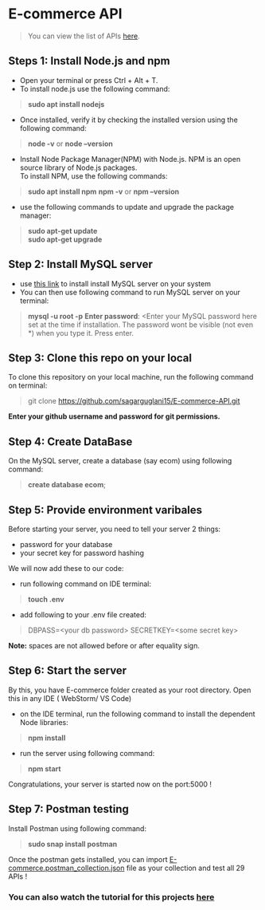 # E-commerce API
> You can view the list of APIs [here](https://backendapi.turing.com/docs/#/).

## Steps 1: Install Node.js and npm
- Open your terminal or press Ctrl + Alt + T.
- To install node.js use the following command:
>**sudo apt install nodejs**
- Once installed, verify it by checking the installed version using the following command:
>**node -v** or **node –version**
- Install Node Package Manager(NPM) with Node.js. NPM is an open source library of Node.js packages.  
To install NPM, use the following commands:
>**sudo apt install npm**
>**npm -v** or **npm –version**
- use the following commands to update and upgrade the package manager:
>**sudo apt-get update**  
>**sudo apt-get upgrade**

## Step 2: Install MySQL server
- use [this link](https://www.digitalocean.com/community/tutorials/how-to-install-mysql-on-ubuntu-18-04) to install install MySQL server on your system
- You can then use following command to run MySQL server on your terminal:
> **mysql -u root -p**
> **Enter password**: <Enter your MySQL password here set at the time if installation. The password wont be visible (not even *) when you type it.
> Press enter.

## Step 3: Clone this repo on your local
To clone this repository on your local machine, run the following command on terminal:
> git clone https://github.com/sagarguglani15/E-commerce-API.git

**Enter your github username and password for git permissions.**

## Step 4: Create DataBase
On the MySQL server, create a database (say ecom) using following command:
> **create database ecom**;


## Step 5: Provide environment varibales
Before starting your server, you need to tell your server 2 things:

- password for your database
- your secret key for password hashing

We will now add these to our code:

- run following command on IDE terminal:
> **touch .env**
- add following to your .env file created:
> DBPASS=\<your db password>
> SECRETKEY=\<some secret key>

**Note:** spaces are not allowed before or after equality sign.

## Step 6: Start the server
By this, you have E-commerce folder created as your root directory.
Open this in any IDE ( WebStorm/ VS Code)

- on the IDE terminal, run the following command to install the dependent Node libraries:
> **npm install**

- run the server using following command:
> **npm start**

Congratulations, your server is started now on the port:5000 !


## Step 7: Postman testing
Install Postman using following command:
> **sudo snap install postman**

Once the postman gets installed, you can import [E-commerce.postman_collection.json](https://github.com/sagarguglani15/E-commerce-API/blob/master/E-commerce.postman_collection.json "E-commerce.postman_collection.json") file as your collection and test all 29 APIs !


### You can also watch the tutorial for this projects [here](https://www.youtube.com/watch?v=Q04hcd-1kfA&t=758s)

